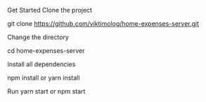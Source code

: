 Get Started Clone the project

git clone https://github.com/viktimolog/home-expenses-server.git

Change the directory

cd home-expenses-server

Install all dependencies

npm install or yarn install

Run yarn start or npm start
